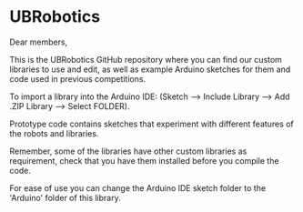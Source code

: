 # UBRobotics

Dear members,

This is the UBRobotics GitHub repository where you can find our custom libraries to use and edit, as well as example Arduino sketches for them and code used in previous competitions.

To import a library into the Arduino IDE: (Sketch --> Include Library --> Add .ZIP Library --> Select FOLDER).

Prototype code contains sketches that experiment with different features of the robots and libraries.

Remember, some of the libraries have other custom libraries as requirement, check that you have them installed before you compile the code.

For ease of use you can change the Arduino IDE sketch folder to the 'Arduino' folder of this library.
